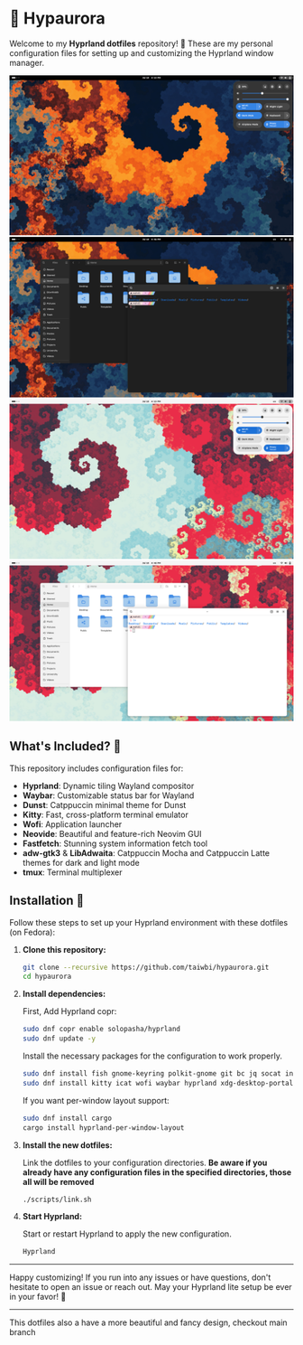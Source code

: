 # 🌌 Hypaurora

Welcome to my **Hyprland dotfiles** repository! 🎉 These are my personal configuration files for setting up and customizing the Hyprland window manager.

<img src="https://raw.githubusercontent.com/taiwbi/hypaurora/main/assets/dark-clean.png" alt="Dark Mode screenshot">
<img src="https://raw.githubusercontent.com/taiwbi/hypaurora/main/assets/dark-apps.png" alt="Dark Mode with apps screenshot">
<img src="https://raw.githubusercontent.com/taiwbi/hypaurora/main/assets/light-clean.png" alt="Light Mode screenshot">
<img src="https://raw.githubusercontent.com/taiwbi/hypaurora/main/assets/light-apps.png" alt="Light Mode with apps screenshot">

## What's Included? 🤔

This repository includes configuration files for:

- **Hyprland**: Dynamic tiling Wayland compositor
- **Waybar**: Customizable status bar for Wayland
- **Dunst**: Catppuccin minimal theme for Dunst
- **Kitty**: Fast, cross-platform terminal emulator
- **Wofi**: Application launcher
- **Neovide**: Beautiful and feature-rich Neovim GUI
- **Fastfetch**: Stunning system information fetch tool
- **adw-gtk3** & **LibAdwaita**: Catppuccin Mocha and Catppuccin Latte themes for dark and light mode
- **tmux**: Terminal multiplexer

## Installation 🚀

Follow these steps to set up your Hyprland environment with these dotfiles (on Fedora):

1. **Clone this repository:**

   ```bash
   git clone --recursive https://github.com/taiwbi/hypaurora.git
   cd hypaurora
   ```

2. **Install dependencies:**

   First, Add Hyprland copr:

   ```sh
   sudo dnf copr enable solopasha/hyprland
   sudo dnf update -y
   ```

   Install the necessary packages for the configuration to work properly.

   ```bash
   sudo dnf install fish gnome-keyring polkit-gnome git bc jq socat inotify-tools
   sudo dnf install kitty icat wofi waybar hyprland xdg-desktop-portal-hyprland hyprpaper hyprlock hypridle brightnessctl grim slurp wl-clipboard dunst fswebcam
   ```

   If you want per-window layout support:

   ```bash
   sudo dnf install cargo
   cargo install hyprland-per-window-layout
   ```

3. **Install the new dotfiles:**

   Link the dotfiles to your configuration directories. **Be aware if you already have any configuration files in the specified directories, those all will be removed**

   ```bash
   ./scripts/link.sh
   ```

4. **Start Hyprland:**

   Start or restart Hyprland to apply the new configuration.

   ```bash
   Hyprland
   ```

---

Happy customizing! If you run into any issues or have questions, don't hesitate to open an issue or reach out. May your Hyprland lite setup be ever in your favor! 🌟

---

This dotfiles also a have a more beautiful and fancy design, checkout main branch
